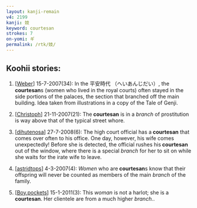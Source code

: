 ```yaml
---
layout: kanji-remain
v4: 2199
kanji: 妓
keyword: courtesan
strokes: 7
on-yomi: ギ
permalink: /rtk/妓/
---
```


## Koohii stories: 

1) [<a href="http://kanji.koohii.com/profile/Weber">Weber</a>] 15-7-2007(34): In the 平安時代 （へいあんじだい）, the<strong> courtesan</strong>s (women who lived in the royal courts) often stayed in the side portions of the palaces, the section that branched off the main building. Idea taken from illustrations in a copy of the Tale of Genji.

2) [<a href="http://kanji.koohii.com/profile/Christoph">Christoph</a>] 21-11-2007(21): The<strong> courtesan</strong> is in a <em>branch</em> of prostitution is way above that of the typical street whore.

3) [<a href="http://kanji.koohii.com/profile/dihutenosa">dihutenosa</a>] 27-7-2008(6): The high court official has a<strong> courtesan</strong> that comes over often to his office. One day, however, his wife comes unexpectedly! Before she is detected, the official rushes his<strong> courtesan</strong> out of the window, where there is a special <em>branch</em> for her to sit on while she waits for the irate wife to leave.

4) [<a href="http://kanji.koohii.com/profile/astridtops">astridtops</a>] 4-3-2007(4): <em>Women</em> who are<strong> courtesan</strong>s know that their offspring will never be counted as members of the main <em>branch</em> of the family.

5) [<a href="http://kanji.koohii.com/profile/Boy.pockets">Boy.pockets</a>] 15-1-2011(3): This <em>woman</em> is not a harlot; she is a<strong> courtesan</strong>. Her clientele are from a much higher <em>branch.</em>.

